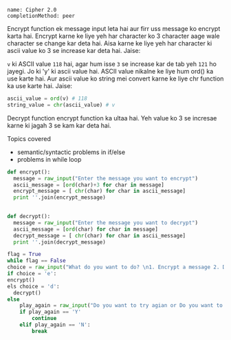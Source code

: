 ```ngMeta
name: Cipher 2.0
completionMethod: peer
```

Encrypt function ek message input leta hai aur firr uss message ko encrypt karta hai. Encrypt karne ke liye yeh har character ko 3 character aage wale character se change kar deta hai. Aisa karne ke liye yeh har character ki ascii value ko 3 se increase kar deta hai. Jaise:

`v` ki ASCII value `118` hai, agar hum isse `3` se increase kar de tab yeh `121` ho jayegi. Jo ki 'y' ki ascii value hai. ASCII value nikalne ke liye hum ord() ka use karte hai. Aur ascii value ko string mei convert karne ke liye chr function ka use karte hai. Jaise:

```python
ascii_value = ord(v) # 118
string_value = chr(ascii_value) # v
```

Decrypt function encrypt function ka ultaa hai. Yeh value ko 3 se incresae karne ki jagah 3 se kam kar deta hai.

Topics covered

* semantic/syntactic problems in if/else
* problems in while loop

```python
def encrypt():
  message = raw_input("Enter the message you want to encrypt")
  ascii_message = [ord(char)+3 for char in message]
  encrypt_message = [ chr(char) for char in ascii_message]  
  print ''.join(encrypt_message)

  
def decrypt():
  message = raw_input("Enter the message you want to decrypt")
  ascii_message = [ord(char) for char in message]
  decrypt_message = [ chr(char) for char in ascii_message]  
  print ''.join(decrypt_message)

flag = True
while flag == False
choice = raw_input("What do you want to do? \n1. Encrypt a message 2. Decrypt a message \nEnter E or D respectively!")
if choice = 'e':
encrypt() 
els choice = 'd':
  decrypt()    
else
    play_again = raw_input("Do you want to try agian or Do you want to exit? (Y/N)")
    if play_again == 'Y'
        continue
    elif play_again == 'N':
        break
```